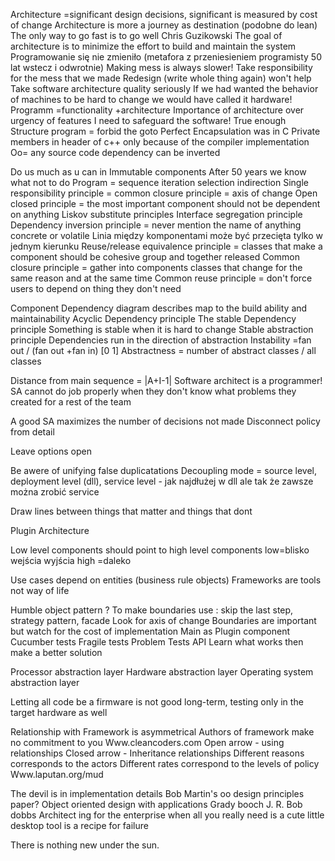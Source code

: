 Architecture =significant design decisions, significant is measured by cost of change
Architecture is more a journey as destination (podobne do lean)
The only way to go fast is to go well
Chris Guzikowski
The goal of architecture is to minimize the effort to build and maintain the system
Programowanie się nie zmieniło (metafora z przeniesieniem programisty 50 lat wstecz i odwrotnie)
Making mess is always slower!
Take responsibility for the mess that we made
Redesign (write whole thing again) won't help
Take software architecture quality seriously
If we had wanted the behavior of machines to be hard to change we would have called it hardware!
Programm =functionality +architecture
Importance of architecture over urgency of features
I need to safeguard the software!
True enough
Structure program = forbid the goto
Perfect Encapsulation was in C
Private members in header of c++ only because of the compiler implementation
Oo= any source code dependency can be inverted


Do us much as u can in Immutable components
After 50 years we know what not to do
Program = sequence iteration selection indirection
Single responsibility principle = common closure principle = axis of change
Open closed principle = the most important component should not be dependent on anything
Liskov substitute principles
Interface segregation principle
Dependency inversion principle = never mention the name of anything concrete or volatile
Linia między komponentami może być przecięta tylko w jednym kierunku
Reuse/release equivalence principle = classes that make a component should be cohesive group and together released
Common closure principle = gather into components classes that change for the same reason and at the same time
Common reuse principle = don't force users to depend on thing they don't need


Component Dependency diagram describes map to the build ability and maintainability
Acyclic Dependency principle
The stable Dependency principle
Something is stable when it is hard to change
Stable abstraction principle
Dependencies run in the direction of abstraction
Instability =fan out / (fan out +fan in) [0 1]
Abstractness = number of abstract classes / all classes




Distance from main sequence = |A+I-1|
Software architect is a programmer!
SA cannot do job properly when they don't know what problems they created for a rest of the team



A good SA maximizes the number of decisions not made
Disconnect policy from detail



Leave options open

Be awere of unifying false duplicatations
Decoupling mode = source level, deployment level (dll), service level - jak najdłużej w dll ale tak że zawsze można zrobić service

Draw lines between things that matter and things that dont

Plugin Architecture

Low level components should point to high level components low=blisko wejścia wyjścia high =daleko

Use cases depend on entities (business rule objects)
Frameworks are tools not way of life





Humble object pattern ?
To make boundaries use : skip the last step, strategy pattern, facade
Look for axis of change
Boundaries are important but watch for the cost of implementation
Main as Plugin component
Cucumber tests
Fragile tests Problem
Tests API
Learn what works then make a better solution

Processor abstraction layer
Hardware abstraction layer
Operating system abstraction layer


Letting all code be a firmware is not good long-term, testing only in the target hardware as well



Relationship with Framework is asymmetrical
Authors of framework make no commitment to you
Www.cleancoders.com
Open arrow - using relationships
Closed arrow - Inheritance relationships
Different reasons corresponds to the actors
Different rates correspond to the levels of policy
Www.laputan.org/mud



The devil is in implementation details
Bob Martin's oo design principles paper?
Object oriented design with applications Grady booch
J. R. Bob dobbs
Architect ing for the enterprise when all you really need is a cute little desktop tool is a recipe for failure


There is nothing new under the sun. 